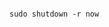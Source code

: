 <!-- usedin: [ _includes/_inlines/StackManagement/common/server-restart-notifications] - layout:code post: server-restart-notifications_how-do-i-actually-restart-my-s -->

```

sudo shutdown -r now

```
